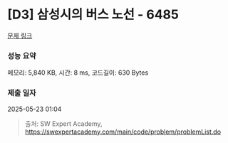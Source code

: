 # [D3] 삼성시의 버스 노선 - 6485 

[문제 링크](https://swexpertacademy.com/main/code/problem/problemDetail.do?contestProbId=AWczm7QaACgDFAWn) 

### 성능 요약

메모리: 5,840 KB, 시간: 8 ms, 코드길이: 630 Bytes

### 제출 일자

2025-05-23 01:04



> 출처: SW Expert Academy, https://swexpertacademy.com/main/code/problem/problemList.do